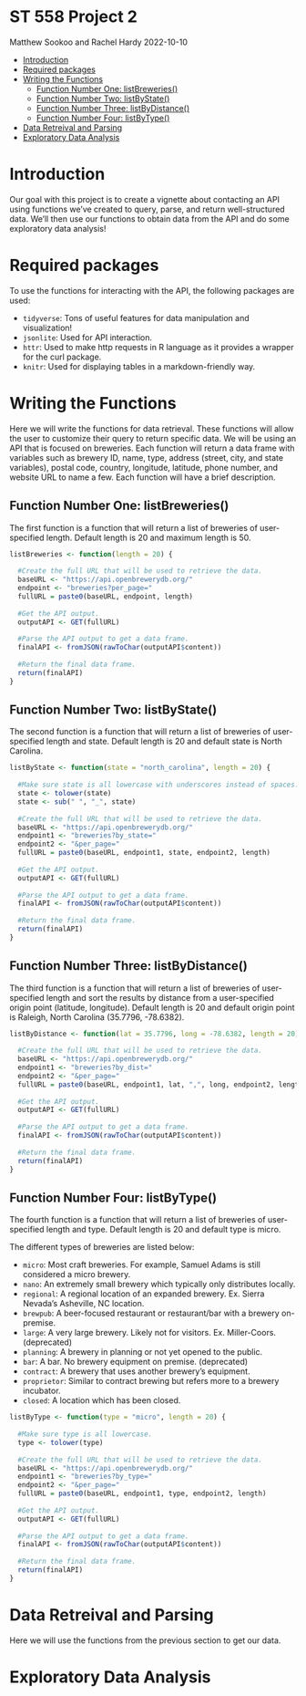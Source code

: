 ST 558 Project 2
================
Matthew Sookoo and Rachel Hardy
2022-10-10

-   <a href="#introduction" id="toc-introduction">Introduction</a>
-   <a href="#required-packages" id="toc-required-packages">Required
    packages</a>
-   <a href="#writing-the-functions" id="toc-writing-the-functions">Writing
    the Functions</a>
    -   <a href="#function-number-one-listbreweries"
        id="toc-function-number-one-listbreweries">Function Number One:
        listBreweries()</a>
    -   <a href="#function-number-two-listbystate"
        id="toc-function-number-two-listbystate">Function Number Two:
        listByState()</a>
    -   <a href="#function-number-three-listbydistance"
        id="toc-function-number-three-listbydistance">Function Number Three:
        listByDistance()</a>
    -   <a href="#function-number-four-listbytype"
        id="toc-function-number-four-listbytype">Function Number Four:
        listByType()</a>
-   <a href="#data-retreival-and-parsing"
    id="toc-data-retreival-and-parsing">Data Retreival and Parsing</a>
-   <a href="#exploratory-data-analysis"
    id="toc-exploratory-data-analysis">Exploratory Data Analysis</a>

# Introduction

Our goal with this project is to create a vignette about contacting an
API using functions we’ve created to query, parse, and return
well-structured data. We’ll then use our functions to obtain data from
the API and do some exploratory data analysis!

# Required packages

To use the functions for interacting with the API, the following
packages are used:

-   `tidyverse`: Tons of useful features for data manipulation and
    visualization!
-   `jsonlite`: Used for API interaction.
-   `httr`: Used to make http requests in R language as it provides a
    wrapper for the curl package.
-   `knitr`: Used for displaying tables in a markdown-friendly way.

# Writing the Functions

Here we will write the functions for data retrieval. These functions
will allow the user to customize their query to return specific data. We
will be using an API that is focused on breweries. Each function will
return a data frame with variables such as brewery ID, name, type,
address (street, city, and state variables), postal code, country,
longitude, latitude, phone number, and website URL to name a few. Each
function will have a brief description.

## Function Number One: listBreweries()

The first function is a function that will return a list of breweries of
user-specified length. Default length is 20 and maximum length is 50.

``` r
listBreweries <- function(length = 20) {
  
  #Create the full URL that will be used to retrieve the data.
  baseURL <- "https://api.openbrewerydb.org/"
  endpoint <- "breweries?per_page="
  fullURL = paste0(baseURL, endpoint, length)
  
  #Get the API output.
  outputAPI <- GET(fullURL)
  
  #Parse the API output to get a data frame.
  finalAPI <- fromJSON(rawToChar(outputAPI$content))
  
  #Return the final data frame.
  return(finalAPI)
}
```

## Function Number Two: listByState()

The second function is a function that will return a list of breweries
of user-specified length and state. Default length is 20 and default
state is North Carolina.

``` r
listByState <- function(state = "north_carolina", length = 20) {
  
  #Make sure state is all lowercase with underscores instead of spaces.
  state <- tolower(state)
  state <- sub(" ", "_", state)
  
  #Create the full URL that will be used to retrieve the data.
  baseURL <- "https://api.openbrewerydb.org/"
  endpoint1 <- "breweries?by_state="
  endpoint2 <- "&per_page="
  fullURL = paste0(baseURL, endpoint1, state, endpoint2, length)
  
  #Get the API output.
  outputAPI <- GET(fullURL)
  
  #Parse the API output to get a data frame.
  finalAPI <- fromJSON(rawToChar(outputAPI$content))
  
  #Return the final data frame.
  return(finalAPI)
}
```

## Function Number Three: listByDistance()

The third function is a function that will return a list of breweries of
user-specified length and sort the results by distance from a
user-specified origin point (latitude, longitude). Default length is 20
and default origin point is Raleigh, North Carolina (35.7796, -78.6382).

``` r
listByDistance <- function(lat = 35.7796, long = -78.6382, length = 20) {
  
  #Create the full URL that will be used to retrieve the data.
  baseURL <- "https://api.openbrewerydb.org/"
  endpoint1 <- "breweries?by_dist="
  endpoint2 <- "&per_page="
  fullURL = paste0(baseURL, endpoint1, lat, ",", long, endpoint2, length)
  
  #Get the API output.
  outputAPI <- GET(fullURL)
  
  #Parse the API output to get a data frame.
  finalAPI <- fromJSON(rawToChar(outputAPI$content))
  
  #Return the final data frame.
  return(finalAPI)
}
```

## Function Number Four: listByType()

The fourth function is a function that will return a list of breweries
of user-specified length and type. Default length is 20 and default type
is micro.

The different types of breweries are listed below:

-   `micro`: Most craft breweries. For example, Samuel Adams is still
    considered a micro brewery.
-   `nano`: An extremely small brewery which typically only distributes
    locally.
-   `regional`: A regional location of an expanded brewery. Ex. Sierra
    Nevada’s Asheville, NC location.
-   `brewpub`: A beer-focused restaurant or restaurant/bar with a
    brewery on-premise.
-   `large`: A very large brewery. Likely not for visitors. Ex.
    Miller-Coors. (deprecated)
-   `planning`: A brewery in planning or not yet opened to the public.
-   `bar`: A bar. No brewery equipment on premise. (deprecated)
-   `contract`: A brewery that uses another brewery’s equipment.
-   `proprietor`: Similar to contract brewing but refers more to a
    brewery incubator.
-   `closed`: A location which has been closed.

``` r
listByType <- function(type = "micro", length = 20) {
  
  #Make sure type is all lowercase.
  type <- tolower(type)
  
  #Create the full URL that will be used to retrieve the data.
  baseURL <- "https://api.openbrewerydb.org/"
  endpoint1 <- "breweries?by_type="
  endpoint2 <- "&per_page="
  fullURL = paste0(baseURL, endpoint1, type, endpoint2, length)
  
  #Get the API output.
  outputAPI <- GET(fullURL)
  
  #Parse the API output to get a data frame.
  finalAPI <- fromJSON(rawToChar(outputAPI$content))
  
  #Return the final data frame.
  return(finalAPI)
}
```

# Data Retreival and Parsing

Here we will use the functions from the previous section to get our
data.

# Exploratory Data Analysis
